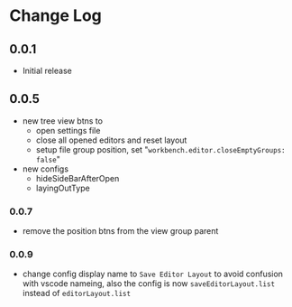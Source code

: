 # Change Log

## 0.0.1

- Initial release

## 0.0.5

- new tree view btns to
    + open settings file
    + close all opened editors and reset layout
    + setup file group position, set "`workbench.editor.closeEmptyGroups: false`"
- new configs
    + hideSideBarAfterOpen
    + layingOutType

### 0.0.7

- remove the position btns from the view group parent

### 0.0.9

- change config display name to `Save Editor Layout` to avoid confusion with vscode nameing, also the config is now `saveEditorLayout.list` instead of `editorLayout.list`
